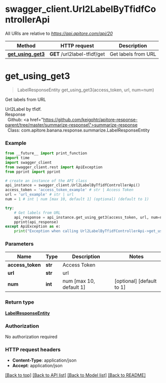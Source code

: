 # swagger_client.Url2LabelByTfidfControllerApi

All URIs are relative to *https://api.apitore.com/api/20*

Method | HTTP request | Description
------------- | ------------- | -------------
[**get_using_get3**](Url2LabelByTfidfControllerApi.md#get_using_get3) | **GET** /url2label-tfidf/get | Get labels from URL


# **get_using_get3**
> LabelResponseEntity get_using_get3(access_token, url, num=num)

Get labels from URL

Url2Label by tfidf.<BR />Response<BR />&nbsp; Github: <a href=\"https://github.com/keigohtr/apitore-response-parent/tree/master/summarize-response\">summarize-response</a><BR />&nbsp; Class: com.apitore.banana.response.summarize.LabelResponseEntity<BR />

### Example
```python
from __future__ import print_function
import time
import swagger_client
from swagger_client.rest import ApiException
from pprint import pprint

# create an instance of the API class
api_instance = swagger_client.Url2LabelByTfidfControllerApi()
access_token = 'access_token_example' # str | Access Token
url = 'url_example' # str | url
num = 1 # int | num [max 10, default 1] (optional) (default to 1)

try:
    # Get labels from URL
    api_response = api_instance.get_using_get3(access_token, url, num=num)
    pprint(api_response)
except ApiException as e:
    print("Exception when calling Url2LabelByTfidfControllerApi->get_using_get3: %s\n" % e)
```

### Parameters

Name | Type | Description  | Notes
------------- | ------------- | ------------- | -------------
 **access_token** | **str**| Access Token | 
 **url** | **str**| url | 
 **num** | **int**| num [max 10, default 1] | [optional] [default to 1]

### Return type

[**LabelResponseEntity**](LabelResponseEntity.md)

### Authorization

No authorization required

### HTTP request headers

 - **Content-Type**: application/json
 - **Accept**: application/json

[[Back to top]](#) [[Back to API list]](../README.md#documentation-for-api-endpoints) [[Back to Model list]](../README.md#documentation-for-models) [[Back to README]](../README.md)

